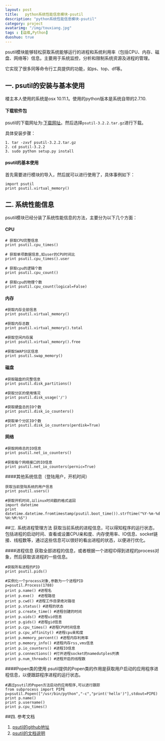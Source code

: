 ```yaml
---
layout: post
title:   python系统性能信息模块-psutil
description: "python系统性能信息模块-psutil"
category: project
avatarimg: "/img/touxiang.jpg"
tags : [运维,Python]
duoshuo: true
---
```

psutil模块能够轻松获取系统能够运行的进程和系统利用率（包括CPU、内存、磁盘、网络等）信息。主要用于系统监控，分析和限制系统资源及进程的管理。

它实现了很多同等命令行工具提供的功能，如ps、top、df等。

<!-- more -->
## 一. psutil的安装与基本使用
楼主本人使用的系统是osx 10.11.1。使用的python版本是系统自带的2.7.10.

#### 下载软件包
psutil的下载网址为:[下载网址][1]。然后选择`psutil-3.2.2.tar.gz`进行下载。

具体安装步骤：

```
1. tar -zxvf psutil-3.2.2.tar.gz
2. cd psutil-3.2.2
3. sudo python setup.py install
```
#### psutil的基本使用
首先需要进行模块的导入，然后就可以进行使用了，具体事例如下：

```
import psutil  
print psutil.virtual_memory()
```

## 二. 系统性能信息
psutil模块已经分装了系统性能信息的方法，主要分为以下几个方面：
#### CPU

```
# 获取CPU完整信息  
print psutil.cpu_times()  

# 获取单项数据信息,如user的CPU时间比  
print psutil.cpu_times().user  

# 获取cpu的逻辑个数  
print psutil.cpu_count()  

# 获取cpu的物理个数  
print psutil.cpu_count(logical=False)
```

#### 内存

```
#获取内存全部信息
print psutil.virtual_memory()

#获取内存总数
print psutil.virtual_memory().total

#获取空闲内存属
print psutil.virtual_memory().free

#获取SWAP分区信息
print psutil.swap_memory()

```

#### 磁盘

```
#获取磁盘的完整信息
print psutil.disk_partitions()

#获取分区的使用情况
print psutil.disk_usage('/')

#获取硬盘总的IO个数
print psutil.disk_io_counters()

#获取单个分区IO个数
print psutil.disk_io_counters(perdisk=True)
```

#### 网络

```
#获取网络总的IO信息
print psutil.net_io_counters()

#获取每个网络接口的IO信息
print psutil.net_io_counters(pernic=True)

```

####其他系统信息（登陆用户，开机时间）

```
获取当前登陆系统的用户信息
print psutil.users()

#获取开机时间,以linux时间戳的格式返回
import datetime
print datetime.datetime.fromtimestamp(psutil.boot_time()).strftime("%Y-%m-%d %H:%M:%S")
```

##三. 系统进程管理方法
获取当前系统的进程信息，可以得知程序的运行状态，包括进程的启动时间、查看或设置CPU亲和度、内存使用率、IO信息、socket链接、线程数等，通过这些信息可以很好的看出进程的状态，以便进行优化。

####进程信息
获取全部进程的信息，或者根据一个进程ID得到进程的process对象，然后获取该进程的一些信息。

```
#获取所有进程的PID
print psutil.pids()

#实例化一个process对象,参数为一个进程PID
p=psutil.Process(1788)
print p.name() #进程名
print p.exe()  #进程路径
print p.cwd() #进程工作目录绝对路径
print p.status() #进程的状态
print p.create_time() #进程创建的时间
print p.uids() #进程uid信息
print p.gids() #进程gid信息
print p.cpu_times() #进程CPU时间信息
print p.cpu_affinity() #进程cpu亲和度
print p.memory_percent() #进程内存利用率
print p.memory_info() #进程内存rss,vms信息
print p.io_counters() #进程IO信息
print p.connections() #打开进程socket的namedutples列表
print p.num_threads() #进程开启的线程数
```
####Popen类的使用
psutil提供的Popen类的作用是获取用户启动的应用程序进程信息，以便跟踪程序进程的运行状态。

```
#通过psutil的Popen方法启动的应用程序,可以进行跟踪
from subprocess import PIPE
p=psutil.Popen(["/usr/bin/python","-c","print('hello')"],stdout=PIPE)
print p.name()
print p.username()
print p.cpu_times()

```

##四. 参考文档
1. [psutil的github地址][2]
2. [psutil的文档说明][3]






[1]:	https://pypi.python.org/simple/psutil/
[2]:  https://github.com/xwzpp/psutil
[3]:  http://pythonhosted.org/psutil/
